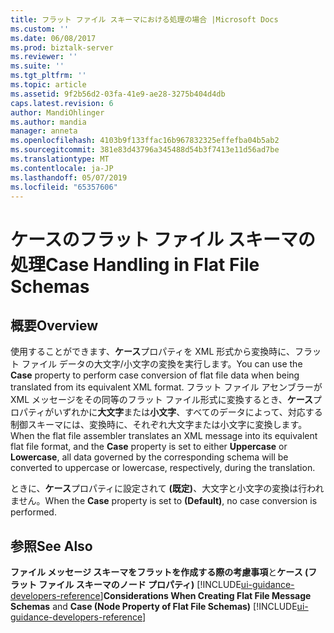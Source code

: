 ```yaml
---
title: フラット ファイル スキーマにおける処理の場合 |Microsoft Docs
ms.custom: ''
ms.date: 06/08/2017
ms.prod: biztalk-server
ms.reviewer: ''
ms.suite: ''
ms.tgt_pltfrm: ''
ms.topic: article
ms.assetid: 9f2b56d2-03fa-41e9-ae28-3275b404d4db
caps.latest.revision: 6
author: MandiOhlinger
ms.author: mandia
manager: anneta
ms.openlocfilehash: 4103b9f133ffac16b967832325effefba04b5ab2
ms.sourcegitcommit: 381e83d43796a345488d54b3f7413e11d56ad7be
ms.translationtype: MT
ms.contentlocale: ja-JP
ms.lasthandoff: 05/07/2019
ms.locfileid: "65357606"
---
```

# <a name="case-handling-in-flat-file-schemas"></a><span data-ttu-id="d7c77-102">ケースのフラット ファイル スキーマの処理</span><span class="sxs-lookup"><span data-stu-id="d7c77-102">Case Handling in Flat File Schemas</span></span>

## <a name="overview"></a><span data-ttu-id="d7c77-103">概要</span><span class="sxs-lookup"><span data-stu-id="d7c77-103">Overview</span></span>
<span data-ttu-id="d7c77-104">使用することができます、**ケース**プロパティを XML 形式から変換時に、フラット ファイル データの大文字/小文字の変換を実行します。</span><span class="sxs-lookup"><span data-stu-id="d7c77-104">You can use the **Case** property to perform case conversion of flat file data when being translated from its equivalent XML format.</span></span> <span data-ttu-id="d7c77-105">フラット ファイル アセンブラーが XML メッセージをその同等のフラット ファイル形式に変換するとき、**ケース**プロパティがいずれかに**大文字**または**小文字**、すべてのデータによって、対応する制御スキーマには、変換時に、それぞれ大文字または小文字に変換します。</span><span class="sxs-lookup"><span data-stu-id="d7c77-105">When the flat file assembler translates an XML message into its equivalent flat file format, and the **Case** property is set to either **Uppercase** or **Lowercase**, all data governed by the corresponding schema will be converted to uppercase or lowercase, respectively, during the translation.</span></span>  
  
 <span data-ttu-id="d7c77-106">ときに、**ケース**プロパティに設定されて **(既定)**、大文字と小文字の変換は行われません。</span><span class="sxs-lookup"><span data-stu-id="d7c77-106">When the **Case** property is set to **(Default)**, no case conversion is performed.</span></span>  
  
## <a name="see-also"></a><span data-ttu-id="d7c77-107">参照</span><span class="sxs-lookup"><span data-stu-id="d7c77-107">See Also</span></span>  
 <span data-ttu-id="d7c77-108">**ファイル メッセージ スキーマをフラットを作成する際の考慮事項**と**ケース (フラット ファイル スキーマのノード プロパティ)** [!INCLUDE[ui-guidance-developers-reference](../includes/ui-guidance-developers-reference.md)]</span><span class="sxs-lookup"><span data-stu-id="d7c77-108">**Considerations When Creating Flat File Message Schemas** and **Case (Node Property of Flat File Schemas)** [!INCLUDE[ui-guidance-developers-reference](../includes/ui-guidance-developers-reference.md)]</span></span>